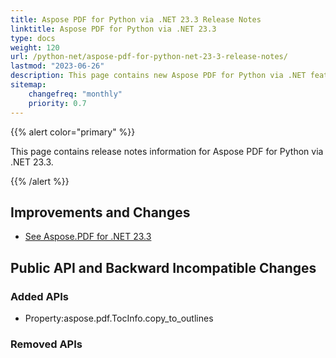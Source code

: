 ```yaml
---
title: Aspose PDF for Python via .NET 23.3 Release Notes
linktitle: Aspose PDF for Python via .NET 23.3
type: docs
weight: 120
url: /python-net/aspose-pdf-for-python-net-23-3-release-notes/
lastmod: "2023-06-26"
description: This page contains new Aspose PDF for Python via .NET features, enhancement, and bug fixes in 2023, version 23.3.
sitemap:
    changefreq: "monthly"
    priority: 0.7
---
```


{{% alert color="primary" %}}

This page contains release notes information for Aspose PDF for Python via .NET 23.3.

{{% /alert %}}

## Improvements and Changes

- [See Aspose.PDF for .NET 23.3](/pdf/net/aspose-pdf-for-net-23-3-release-notes/)

## Public API and Backward Incompatible Changes

### Added APIs
* Property:aspose.pdf.TocInfo.copy_to_outlines

### Removed APIs
